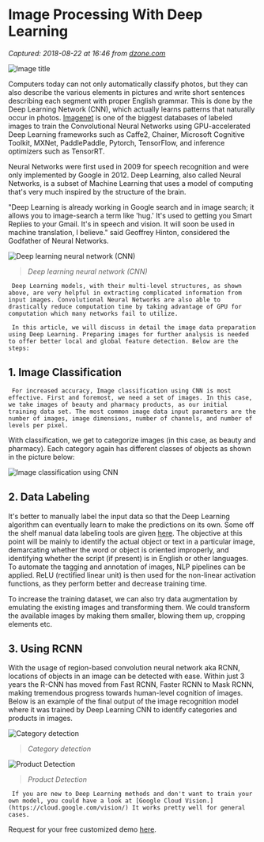# Image Processing With Deep Learning

_Captured: 2018-08-22 at 16:46 from [dzone.com](https://dzone.com/articles/image-processing-with-deep-learning-a-quick-start?edition=385406&utm_source=Weekly%20Digest&utm_medium=email&utm_campaign=Weekly%20Digest%202018-08-22)_

![Image title](https://dzone.com/storage/temp/10002480-image-processing-1024x473.png)

Computers today can not only automatically classify photos, but they can also describe the various elements in pictures and write short sentences describing each segment with proper English grammar. This is done by the Deep Learning Network (CNN), which actually learns patterns that naturally occur in photos. [Imagenet](http://www.image-net.org/) is one of the biggest databases of labeled images to train the Convolutional Neural Networks using GPU-accelerated Deep Learning frameworks such as Caffe2, Chainer, Microsoft Cognitive Toolkit, MXNet, PaddlePaddle, Pytorch, TensorFlow, and inference optimizers such as TensorRT.

Neural Networks were first used in 2009 for speech recognition and were only implemented by Google in 2012. Deep Learning, also called Neural Networks, is a subset of Machine Learning that uses a model of computing that's very much inspired by the structure of the brain.

"Deep Learning is already working in Google search and in image search; it allows you to image-search a term like 'hug.' It's used to getting you Smart Replies to your Gmail. It's in speech and vision. It will soon be used in machine translation, I believe." said Geoffrey Hinton, considered the Godfather of Neural Networks.

![ Deep learning neural network \(CNN\)](https://blog.infrrd.ai/wp-content/uploads/2018/08/Figure-2-Deep-learning-neural-networks.jpg)

> _Deep learning neural network (CNN)_

     Deep Learning models, with their multi-level structures, as shown above, are very helpful in extracting complicated information from input images. Convolutional Neural Networks are also able to drastically reduce computation time by taking advantage of GPU for computation which many networks fail to utilize. 

     In this article, we will discuss in detail the image data preparation using Deep Learning. Preparing images for further analysis is needed to offer better local and global feature detection. Below are the steps: 

## 1\. Image Classification

     For increased accuracy, Image classification using CNN is most effective. First and foremost, we need a set of images. In this case, we take images of beauty and pharmacy products, as our initial training data set. The most common image data input parameters are the number of images, image dimensions, number of channels, and number of levels per pixel. 

    

With classification, we get to categorize images (in this case, as beauty and pharmacy). Each category again has different classes of objects as shown in the picture below:

![Image classification using CNN](https://blog.infrrd.ai/wp-content/uploads/2018/08/image-preprocessing1-1024x576.png)

## 2\. Data Labeling

It's better to manually label the input data so that the Deep Learning algorithm can eventually learn to make the predictions on its own. Some off the shelf manual data labeling tools are given [here](https://en.wikipedia.org/wiki/List_of_manual_image_annotation_tools). The objective at this point will be mainly to identify the actual object or text in a particular image, demarcating whether the word or object is oriented improperly, and identifying whether the script (if present) is in English or other languages. To automate the tagging and annotation of images, NLP pipelines can be applied. ReLU (rectified linear unit) is then used for the non-linear activation functions, as they perform better and decrease training time.

To increase the training dataset, we can also try data augmentation by emulating the existing images and transforming them. We could transform the available images by making them smaller, blowing them up, cropping elements etc.

## **3\. Using RCNN**

With the usage of region-based convolution neural network aka RCNN, locations of objects in an image can be detected with ease. Within just 3 years the R-CNN has moved from Fast RCNN, Faster RCNN to Mask RCNN, making tremendous progress towards human-level cognition of images. Below is an example of the final output of the image recognition model where it was trained by Deep Learning CNN to identify categories and products in images.

![Category detection](https://blog.infrrd.ai/wp-content/uploads/2018/08/504170e2-53d2-4f26-aacd-e7b19ef2f286-265x300.jpeg)

> _Category detection_

![Product Detection](https://blog.infrrd.ai/wp-content/uploads/2018/08/02338832-f4bc-4c58-bfad-836b9b1e41ec-288x300.jpeg)

> _Product Detection_

     If you are new to Deep Learning methods and don't want to train your own model, you could have a look at [Google Cloud Vision.](https://cloud.google.com/vision/) It works pretty well for general cases.   
  
Request for your free customized demo [here](https://www.infrrd.ai/requestDemo.html). 
